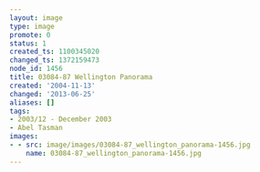 ```yaml
---
layout: image
type: image
promote: 0
status: 1
created_ts: 1100345020
changed_ts: 1372159473
node_id: 1456
title: 03084-87 Wellington Panorama
created: '2004-11-13'
changed: '2013-06-25'
aliases: []
tags:
- 2003/12 - December 2003
- Abel Tasman
images:
- - src: image/images/03084-87_wellington_panorama-1456.jpg
    name: 03084-87_wellington_panorama-1456.jpg
---
```


